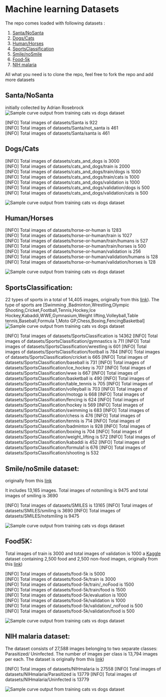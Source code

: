 # Machine learning Datasets


The repo comes loaded with following datasets :
 1. [Santa/NoSanta](#santanosanta)
 2. [Dogs/Cats](#dogscats)
 3. [Human/Horses](#humanhorses)
 4. [SportsClassification](#sportsclassification)
 5. [Smile/noSmile](#smilenosmile-dataset)
 6. [Food-5k](#food5k)
 7. [NIH malaria](#nih-malaria-dataset)
 
All what you need is to clone the repo, feel free to fork the repo and add more datasets

## Santa/NoSanta
initially collected  by  Adrian Rosebrock 
 ![Sample curve output from training cats vs dogs dataset](https://github.com/Walid-Ahmed/ML_Datasets/blob/master/sampleImages/sample_Santa.png)
 
[INFO] Total images of datasets/Santa is 922<br/>
[INFO] Total images of datasets/Santa/not_santa is 461<br/>
[INFO] Total images of datasets/Santa/santa is 461<br/>

## Dogs/Cats

[INFO] Total images of datasets/cats_and_dogs is 3000<br/>
[INFO] Total images of datasets/cats_and_dogs/train is 2000<br/> 
[INFO] Total images of datasets/cats_and_dogs/train/dogs is 1000<br/> 
[INFO] Total images of datasets/cats_and_dogs/train/cats is 1000<br/> 
[INFO] Total images of datasets/cats_and_dogs/validation is 1000<br/> 
[INFO] Total images of datasets/cats_and_dogs/validation/dogs is 500<br/> 
[INFO] Total images of datasets/cats_and_dogs/validation/cats is 500<br/> 

  ![Sample curve output from training cats vs dogs dataset](https://github.com/Walid-Ahmed/ML_Datasets/blob/master/sampleImages/sample_cats_and_dogs.png)
  
## Human/Horses   


[INFO] Total images of datasets/horse-or-human is 1283<br/> 
[INFO] Total images of datasets/horse-or-human/train is 1027<br/> 
[INFO] Total images of datasets/horse-or-human/train/humans is 527<br/> 
[INFO] Total images of datasets/horse-or-human/train/horses is 500<br/> 
[INFO] Total images of datasets/horse-or-human/validation is 256<br/> 
[INFO] Total images of datasets/horse-or-human/validation/humans is 128<br/> 
[INFO] Total images of datasets/horse-or-human/validation/horses is 128<br/> 

  ![Sample curve output from training cats vs dogs dataset](https://github.com/Walid-Ahmed/ML_Datasets/blob/master/sampleImages/sample_horse-or-human.png)
  
 ## SportsClassification:
 22 types of sports in a total of 14,405 images, originally from this [link](https://github.com/anubhavmaity/Sports-Type-Classifier)). The type of sports are [Swimming
    ,Badminton,Wrestling,Olympic Shooting,Cricket,Football,Tennis,Hockey,Ice Hockey,Kabaddi,WWE,Gymnasium,Weight lifting,Volleyball,Table tennis,Baseball,Formula 1,Moto GP,Chess,Boxing,FencingBasketbal]
     ![Sample curve output from training cats vs dogs dataset](https://github.com/Walid-Ahmed/ML_Datasets/blob/master/sampleImages/sample_SportsClassification.png)
    
[INFO] Total images of datasets/SportsClassification is 14362 
[INFO] Total images of datasets/SportsClassification/gymnastics is 711 
[INFO] Total images of datasets/SportsClassification/wrestling is 601 
[INFO] Total images of datasets/SportsClassification/football is 784 
[INFO] Total images of datasets/SportsClassification/cricket is 665 
[INFO] Total images of datasets/SportsClassification/baseball is 731 
[INFO] Total images of datasets/SportsClassification/ice_hockey is 707 
[INFO] Total images of datasets/SportsClassification/wwe is 667 
[INFO] Total images of datasets/SportsClassification/basketball is 490 
[INFO] Total images of datasets/SportsClassification/table_tennis is 705 
[INFO] Total images of datasets/SportsClassification/volleyball is 703 
[INFO] Total images of datasets/SportsClassification/motogp is 668 
[INFO] Total images of datasets/SportsClassification/fencing is 624 
[INFO] Total images of datasets/SportsClassification/hockey is 569 
[INFO] Total images of datasets/SportsClassification/swimming is 683 
[INFO] Total images of datasets/SportsClassification/chess is 476 
[INFO] Total images of datasets/SportsClassification/tennis is 714 
[INFO] Total images of datasets/SportsClassification/badminton is 928 
[INFO] Total images of datasets/SportsClassification/boxing is 704 
[INFO] Total images of datasets/SportsClassification/weight_lifting is 572 
[INFO] Total images of datasets/SportsClassification/kabaddi is 452 
[INFO] Total images of datasets/SportsClassification/formula1 is 676 
[INFO] Total images of datasets/SportsClassification/shooting is 532 
 

    
 ## Smile/noSmile dataset:
 originally from this [link](https://github.com/hromi/SMILEsmileD)  
 
It includes 13,165 images. Total images of notsmiling is 9475 and total images of smiling is 3690 

[INFO] Total images of datasets/SMILES is 13165 
[INFO] Total images of datasets/SMILES/smiling is 3690 
[INFO] Total images of datasets/SMILES/notsmiling is 9475 

  ![Sample curve output from training cats vs dogs dataset](https://github.com/Walid-Ahmed/ML_Datasets/blob/master/sampleImages/sample_SMILES.png)
 
 ## Food5K: 
 Total images of train is 3000 and total images of validation is 1000 
 a [Kaggle](https://www.kaggle.com/binhminhs10/food5k) dataset containing 2,500 food and 2,500 non-food images, originally from this [link](https://www.kaggle.com/binhminhs10/food5k/download))
 
[INFO] Total images of datasets/food-5k is 5000<br/> 
[INFO] Total images of datasets/food-5k/train is 3000<br/> 
[INFO] Total images of datasets/food-5k/train/_noFood is 1500<br/> 
[INFO] Total images of datasets/food-5k/train/food is 1500<br/> 
[INFO] Total images of datasets/food-5k/evaluation is 1000<br/> 
[INFO] Total images of datasets/food-5k/validation is 1000<br/> 
[INFO] Total images of datasets/food-5k/validation/_noFood is 500<br/> 
[INFO] Total images of datasets/food-5k/validation/food is 500<br/> 
    
![Sample curve output from training cats vs dogs dataset]( https://github.com/Walid-Ahmed/ML_Datasets/blob/master/sampleImages/sample_Food-5K.png)
   

 ## NIH malaria dataset:
 
 The dataset consists of 27,588 images belonging to two separate classes: Parasitized/ Uninfected.
 The number of images per class is 13,794 images per each. The dataset is  originally from this [link](https://lhncbc.nlm.nih.gov/publication/pub9932))

[INFO] Total images of datasets/NIHmalaria is 27558 
[INFO] Total images of datasets/NIHmalaria/Parasitized is 13779 
[INFO] Total images of datasets/NIHmalaria/Uninfected is 13779 

 ![Sample curve output from training cats vs dogs dataset](https://github.com/Walid-Ahmed/ML_Datasets/blob/master/sampleImages/sample_NIHmalaria.png)
